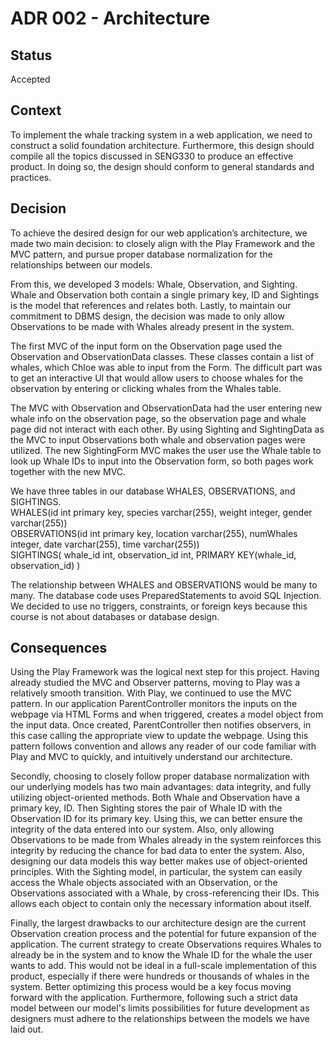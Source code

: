 # ADR 002 - Architecture

## Status

Accepted

## Context
To implement the whale tracking system in a web application, we need to construct a solid foundation architecture.
Furthermore, this design should compile all the topics discussed in SENG330 to produce an effective product.
In doing so, the design should conform to general standards and practices. 

## Decision

To achieve the desired design for our web application’s architecture, we made two main decision: to closely align with the Play Framework and the 
MVC pattern, and pursue proper database normalization for the relationships between our models.

From this, we developed 3 models: Whale, Observation, and Sighting. Whale and Observation both contain a single primary key,
ID and Sightings is the model that references and relates both. Lastly, to maintain our commitment to DBMS design, the decision was made to only
allow Observations to be made with Whales already present in the system.

The first MVC of the input form on the Observation page used the Observation and ObservationData classes. These classes contain a list of whales, which Chloe was able to input from the Form. The difficult part was to get an interactive UI that would allow users to choose whales for the observation by entering or clicking whales from the Whales table. 

The MVC with Observation and ObservationData had the user entering new whale info on the observation page, so the observation page and whale page did not interact with each other. By using Sighting and SightingData as the MVC to input Observations both whale and observation pages were utilized. The new SightingForm MVC makes the user use the Whale table to look up Whale IDs to input into the Observation form, so both pages work together with the new MVC.

We have three tables in our database WHALES, OBSERVATIONS, and SIGHTINGS.       <br />
WHALES(id int primary key, species varchar(255), weight integer, gender varchar(255))    <br />
OBSERVATIONS(id int primary key, location varchar(255), numWhales integer, date varchar(255), time varchar(255))    <br />
SIGHTINGS( whale_id int, observation_id int, PRIMARY KEY(whale_id, observation_id) )    <br />

The relationship between WHALES and OBSERVATIONS would be many to many. 
The database code uses PreparedStatements to avoid SQL Injection.
We decided to use no triggers, constraints, or foreign keys because this course is not about databases or database design.



## Consequences

Using the Play Framework was the logical next step for this project. Having already studied the MVC and Observer patterns, moving to Play was a relatively smooth transition.  With Play, we continued to
use the MVC pattern. In our application ParentController monitors the inputs on the webpage via HTML Forms and when triggered, creates a model object from the input data.
Once created, ParentController then notifies observers, in this case calling the appropriate view to update the webpage. Using this pattern follows convention and allows any reader of our code familiar with Play
and MVC to quickly, and intuitively understand our architecture.

Secondly, choosing to closely follow proper database normalization with our underlying models has two main advantages: data integrity, and fully utilizing object-oriented methods.
Both Whale and Observation have a primary key, ID. Then Sighting stores the pair of Whale ID with the Observation ID for its primary key. Using this, we can better ensure the integrity of the data entered into our system.
Also, only allowing Observations to be made from Whales already in the system reinforces this integrity by reducing the chance for bad data to enter the system.
Also, designing our data models this way better makes use of object-oriented principles. With the Sighting model, in particular, the system can easily access the Whale objects associated with an Observation, 
or the Observations associated with a Whale, by cross-referencing their IDs. This allows each object to contain only the necessary information about itself.

Finally, the largest drawbacks to our architecture design are the current Observation creation process and the potential for future expansion of the application.
The current strategy to create Observations requires Whales to already be in the system and to know the Whale ID for the whale the user wants to add. 
This would not be ideal in a full-scale implementation of this product, especially if there were hundreds or thousands of whales in the system.
Better optimizing this process would be a key focus moving forward with the application.
Furthermore, following such a strict data model between our model's limits possibilities for future development as designers must adhere to the relationships between the models we have laid out.


